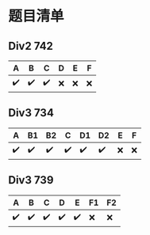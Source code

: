 # 题目清单

## Div2 742
| A | B | C | D | E | F |
| - | - | - | - | - | - |
| ✔️  | ✔️  | ✔️  | ❌ | ❌ | ❌ |

## Div3 734
| A | B1 | B2 | C | D1 | D2 | E | F |
| - | - | - | - | - | - | - | - |
| ✔️  | ✔️  | ✔️    | ✔️ | ✔️ | ✔️ | ❌ | ❌ |

## Div3 739
| A | B | C | D | E | F1 | F2 |
| - | - | - | - | - | - | - |
| ✔️  | ✔️  | ✔️  | ✔️  | ✔️  | ❌ | ❌|

